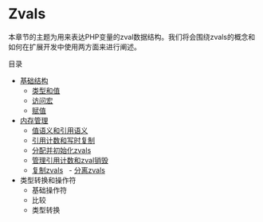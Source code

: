 # Zvals

本章节的主题为用来表达PHP变量的zval数据结构。我们将会围绕zvals的概念和如何在扩展开发中使用两方面来进行阐述。

目录
 - [基础结构](https://github.com/GenialX/php-internals-book-in-chinese/blob/master/zvals/basic_structure.md)
   - [类型和值](https://github.com/GenialX/php-internals-book-in-chinese/blob/master/zvals/basic_structure.md#user-content-类型和值)
   - [访问宏](https://github.com/GenialX/php-internals-book-in-chinese/blob/master/zvals/basic_structure.md#user-content-访问宏)
   - [赋值](https://github.com/GenialX/php-internals-book-in-chinese/blob/master/zvals/basic_structure.md#user-content-赋值)
 - [内存管理](https://github.com/GenialX/php-internals-book-in-chinese/blob/master/zvals/memory_management.md)
   - [值语义和引用语义](https://github.com/GenialX/php-internals-book-in-chinese/blob/master/zvals/memory_management.md#user-content-值语义和引用语义)
   - [引用计数和写时复制](https://github.com/GenialX/php-internals-book-in-chinese/blob/master/zvals/memory_management.md#user-content-引用计数和写时复制)
   - [分配并初始化zvals](https://github.com/GenialX/php-internals-book-in-chinese/blob/master/zvals/memory_management.md#user-content-分配并初始化zvals)
   - [管理引用计数和zval销毁](https://github.com/GenialX/php-internals-book-in-chinese/blob/master/zvals/memory_management.md#user-content-管理引用计数和zval销毁)
   - [复制zvals](https://github.com/GenialX/php-internals-book-in-chinese/blob/master/zvals/memory_management.md#user-content-复制zvals)
   - [分离zvals](https://github.com/GenialX/php-internals-book-in-chinese/blob/master/zvals/memory_management.md#user-content-分离zvals)
 - 类型转换和操作符
   - 基础操作符
   - 比较
   - 类型转换
